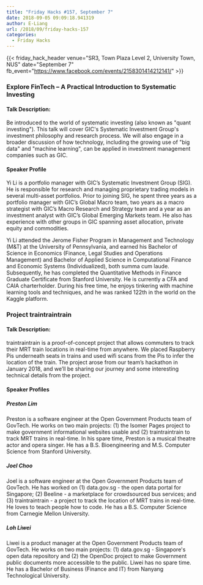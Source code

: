 ```yaml
---
title: "Friday Hacks #157, September 7"
date: 2018-09-05 09:09:18.941319
author: E-Liang
url: /2018/09/friday-hacks-157
categories:
  - Friday Hacks
---
```


{{< friday_hack_header
    venue="SR3, Town Plaza Level 2, University Town, NUS"
    date="September 7"
    fb_event="https://www.facebook.com/events/2158301414212141/" >}}

### Explore FinTech – A Practical Introduction to Systematic Investing

#### Talk Description:

Be introduced to the world of systematic investing (also known as "quant investing"). This talk will cover GIC's Systematic Investment Group's investment philosophy and research process. We will also engage in a broader discussion of how technology, including the growing use of "big data" and "machine learning", can be applied in investment management companies such as GIC.

#### Speaker Profile

Yi Li is a portfolio manager with GIC’s Systematic Investment Group (SIG). He is responsible for research and managing proprietary trading models in several multi-asset portfolios. Prior to joining SIG, he spent three years as a portfolio manager with GIC’s Global Macro team, two years as a macro strategist with GIC’s Macro Research and Strategy team and a year as an investment analyst with GIC’s Global Emerging Markets team. He also has experience with other groups in GIC spanning asset allocation, private equity and commodities.

Yi Li attended the Jerome Fisher Program in Management and Technology (M&T) at the University of Pennsylvania, and earned his Bachelor of Science in Economics (Finance, Legal Studies and Operations Management) and Bachelor of Applied Science in Computational Finance and Economic Systems (Individualized), both summa cum laude. Subsequently, he has completed the Quantitative Methods in Finance Graduate Certificate from Stanford University. He is currently a CFA and CAIA charterholder. During his free time, he enjoys tinkering with machine learning tools and techniques, and he was ranked 122th in the world on the Kaggle platform.

### Project traintraintrain

#### Talk Description:

traintraintrain is a proof-of-concept project that allows commuters to track their MRT train locations in real-time from anywhere. We placed Raspberry Pis underneath seats in trains and used wifi scans from the Pis to infer the location of the train. The project arose from our team’s hackathon in January 2018, and we’ll be sharing our journey and some interesting technical details from the project.

#### Speaker Profiles

##### Preston Lim

Preston is a software engineer at the Open Government Products team of GovTech. He works on two main projects: (1) the Isomer Pages project to make government informational websites usable and (2) traintraintrain to track MRT trains in real-time. In his spare time, Preston is a musical theatre actor and opera singer. He has a B.S. Bioengineering and M.S. Computer Science from Stanford University.

##### Joel Choo

Joel is a software engineer at the Open Government Products team of GovTech. He has worked on (1) data.gov.sg - the open data portal for Singapore; (2) Beeline - a marketplace for crowdsourced bus services; and (3) traintraintrain - a project to track the location of MRT trains in real-time. He loves to teach people how to code. He has a B.S. Computer Science from Carnegie Mellon University.

##### Loh Liwei

Liwei is a product manager at the Open Government Products team of GovTech. He works on two main projects: (1) data.gov.sg - Singapore's open data repository and (2) the OpenDoc project to make Government public documents more accessible to the public. Liwei has no spare time. He has a Bachelor of Business (Finance and IT) from Nanyang Technological University.

